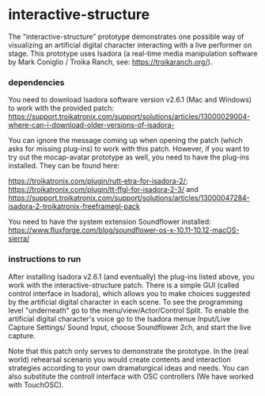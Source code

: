 # interactive-structure
The "interactive-structure" prototype demonstrates one possible way of visualizing an artificial digital character interacting with a live performer on stage. This prototype uses Isadora (a real-time media manipulation software by Mark Coniglio / Troika Ranch, see: https://troikaranch.org/).

### dependencies

You need to download Isadora software version v2.6.1 (Mac and Windows) to work with the provided patch: https://support.troikatronix.com/support/solutions/articles/13000029004-where-can-i-download-older-versions-of-isadora-

You can ignore the message coming up when opening the patch (which asks for missing plug-ins) to work with this patch. However, if you want to try out the mocap-avatar prototype as well, you need to have the plug-ins installed. They can be found here:

https://troikatronix.com/plugin/rutt-etra-for-isadora-2/;
https://troikatronix.com/plugin/tt-ffgl-for-isadora-2-3/ and 
https://support.troikatronix.com/support/solutions/articles/13000047284-isadora-2-troikatronix-freeframegl-pack

You need to have the system extension Soundflower installed:
https://www.fluxforge.com/blog/soundflower-os-x-10.11-10.12-macOS-sierra/


### instructions to run

After installing Isadora v2.6.1 (and eventually) the plug-ins listed above, you work with the interactive-structure patch. There is a simple GUI (called control interface in Isadora), which allows you to make choices suggested by the artificial digital character in each scene. To see the programming level "underneath" go to the menu/view/Actor/Control Split. 
To enable the artificial digital character's voice go to the Isadora menue Input/Live Capture Settings/ Sound Input, choose Soundflower 2ch, and start the live capture.

Note that this patch only serves to demonstrate the prototype. In the (real world) rehearsal scenario you would create contents and interaction strategies according to your own dramaturgical ideas and needs. You can also substitute the controll interface with OSC controllers (We have worked with TouchOSC).
